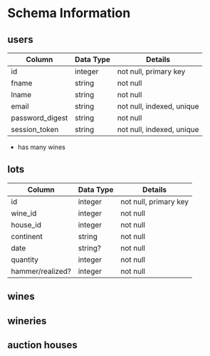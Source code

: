 # Schema Information

## users
|    Column          |   Data Type   |    Details               |
| -------------      | ------------- | -------------            |
| id                 | integer       | not null, primary key    |
| fname              | string        | not null                 |
| lname              | string        | not null                 |
| email              | string        | not null, indexed, unique|
| password_digest    | string        | not null                 |
| session_token      | string        | not null, indexed, unique|

* has many wines

## lots

|    Column         |   Data Type   |    Details               |
| -------------     | ------------- | -------------            |
| id                | integer       | not null, primary key    |
| wine_id           | integer        | not null                 |
| house_id          | integer        | not null                 |
| continent         | string        | not null                 |
| date              | string?        | not null                 |
| quantity          | integer        | not null                 |
| hammer/realized?  | integer        | not null               |

## wines


## wineries


## auction houses
